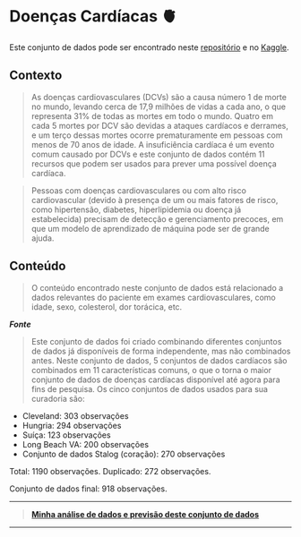 # Doenças Cardíacas :anatomical_heart:
Este conjunto de dados pode ser encontrado neste [repositório](https://github.com/FabricioMacena/Data_Analysis/blob/main/Heart%20Diseases/heart.csv) e no [Kaggle](https://www.kaggle.com/datasets/fedesoriano/heart-failure-prediction).

## Contexto
> As doenças cardiovasculares (DCVs) são a causa número 1 de morte no mundo, levando cerca de 17,9 milhões de vidas a cada ano, o que representa 31% de todas as mortes em todo o mundo. Quatro em cada 5 mortes por DCV são devidas a ataques cardíacos e derrames, e um terço dessas mortes ocorre prematuramente em pessoas com menos de 70 anos de idade. A insuficiência cardíaca é um evento comum causado por DCVs e este conjunto de dados contém 11 recursos que podem ser usados ​​para prever uma possível doença cardíaca.

> Pessoas com doenças cardiovasculares ou com alto risco cardiovascular (devido à presença de um ou mais fatores de risco, como hipertensão, diabetes, hiperlipidemia ou doença já estabelecida) precisam de detecção e gerenciamento precoces, em que um modelo de aprendizado de máquina pode ser de grande ajuda.

## Conteúdo
> O conteúdo encontrado neste conjunto de dados está relacionado a dados relevantes do paciente em exames cardiovasculares, como idade, sexo, colesterol, dor torácica, etc.

***Fonte***

> Este conjunto de dados foi criado combinando diferentes conjuntos de dados já disponíveis de forma independente, mas não combinados antes. Neste conjunto de dados, 5 conjuntos de dados cardíacos são combinados em 11 características comuns, o que o torna o maior conjunto de dados de doenças cardíacas disponível até agora para fins de pesquisa. Os cinco conjuntos de dados usados ​​para sua curadoria são:

- Cleveland: 303 observações
- Hungria: 294 observações
- Suíça: 123 observações
- Long Beach VA: 200 observações
- Conjunto de dados Stalog (coração): 270 observações

Total: 1190 observações.
Duplicado: 272 observações.

Conjunto de dados final: 918 observações.

___

> **[Minha análise de dados e previsão deste conjunto de dados](https://github.com/FabricioMacena/Data_Analysis/blob/main/Heart%20Diseases/(PT)/heart_diseases(PT).ipynb)**

___